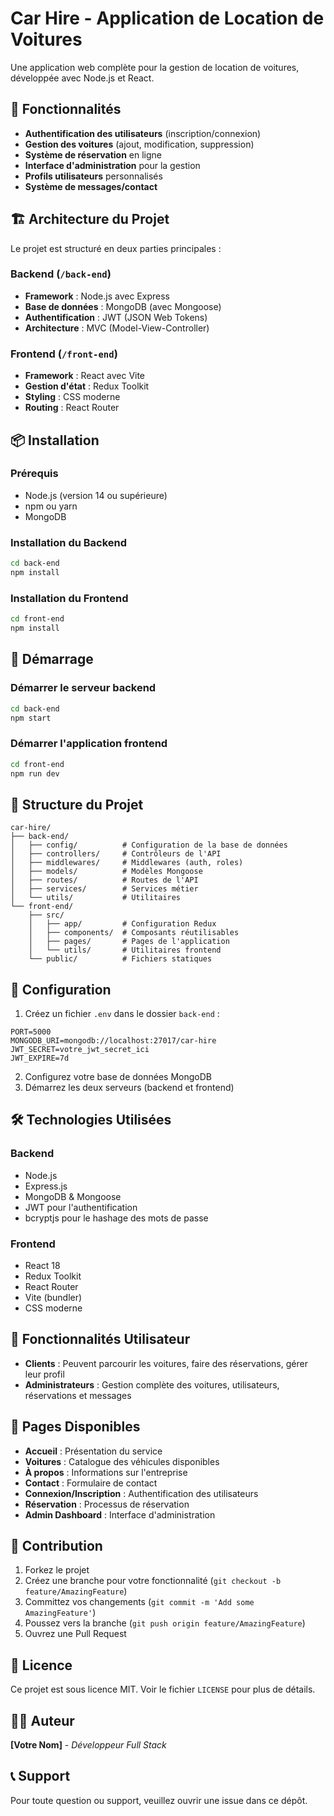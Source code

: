 # Car Hire - Application de Location de Voitures

Une application web complète pour la gestion de location de voitures, développée avec Node.js et React.

## 🚗 Fonctionnalités

- **Authentification des utilisateurs** (inscription/connexion)
- **Gestion des voitures** (ajout, modification, suppression)
- **Système de réservation** en ligne
- **Interface d'administration** pour la gestion
- **Profils utilisateurs** personnalisés
- **Système de messages/contact**

## 🏗️ Architecture du Projet

Le projet est structuré en deux parties principales :

### Backend (`/back-end`)
- **Framework** : Node.js avec Express
- **Base de données** : MongoDB (avec Mongoose)
- **Authentification** : JWT (JSON Web Tokens)
- **Architecture** : MVC (Model-View-Controller)

### Frontend (`/front-end`)
- **Framework** : React avec Vite
- **Gestion d'état** : Redux Toolkit
- **Styling** : CSS moderne
- **Routing** : React Router

## 📦 Installation

### Prérequis
- Node.js (version 14 ou supérieure)
- npm ou yarn
- MongoDB

### Installation du Backend
```bash
cd back-end
npm install
```

### Installation du Frontend
```bash
cd front-end
npm install
```

## 🚀 Démarrage

### Démarrer le serveur backend
```bash
cd back-end
npm start
```

### Démarrer l'application frontend
```bash
cd front-end
npm run dev
```

## 📂 Structure du Projet

```
car-hire/
├── back-end/
│   ├── config/          # Configuration de la base de données
│   ├── controllers/     # Contrôleurs de l'API
│   ├── middlewares/     # Middlewares (auth, roles)
│   ├── models/          # Modèles Mongoose
│   ├── routes/          # Routes de l'API
│   ├── services/        # Services métier
│   └── utils/           # Utilitaires
└── front-end/
    ├── src/
    │   ├── app/         # Configuration Redux
    │   ├── components/  # Composants réutilisables
    │   ├── pages/       # Pages de l'application
    │   └── utils/       # Utilitaires frontend
    └── public/          # Fichiers statiques
```

## 🔧 Configuration

1. Créez un fichier `.env` dans le dossier `back-end` :
```env
PORT=5000
MONGODB_URI=mongodb://localhost:27017/car-hire
JWT_SECRET=votre_jwt_secret_ici
JWT_EXPIRE=7d
```

2. Configurez votre base de données MongoDB
3. Démarrez les deux serveurs (backend et frontend)

## 🛠️ Technologies Utilisées

### Backend
- Node.js
- Express.js
- MongoDB & Mongoose
- JWT pour l'authentification
- bcryptjs pour le hashage des mots de passe

### Frontend
- React 18
- Redux Toolkit
- React Router
- Vite (bundler)
- CSS moderne

## 👥 Fonctionnalités Utilisateur

- **Clients** : Peuvent parcourir les voitures, faire des réservations, gérer leur profil
- **Administrateurs** : Gestion complète des voitures, utilisateurs, réservations et messages

## 📱 Pages Disponibles

- **Accueil** : Présentation du service
- **Voitures** : Catalogue des véhicules disponibles
- **À propos** : Informations sur l'entreprise
- **Contact** : Formulaire de contact
- **Connexion/Inscription** : Authentification des utilisateurs
- **Réservation** : Processus de réservation
- **Admin Dashboard** : Interface d'administration

## 🤝 Contribution

1. Forkez le projet
2. Créez une branche pour votre fonctionnalité (`git checkout -b feature/AmazingFeature`)
3. Committez vos changements (`git commit -m 'Add some AmazingFeature'`)
4. Poussez vers la branche (`git push origin feature/AmazingFeature`)
5. Ouvrez une Pull Request

## 📄 Licence

Ce projet est sous licence MIT. Voir le fichier `LICENSE` pour plus de détails.

## 👨‍💻 Auteur

**[Votre Nom]** - *Développeur Full Stack*

## 📞 Support

Pour toute question ou support, veuillez ouvrir une issue dans ce dépôt.
